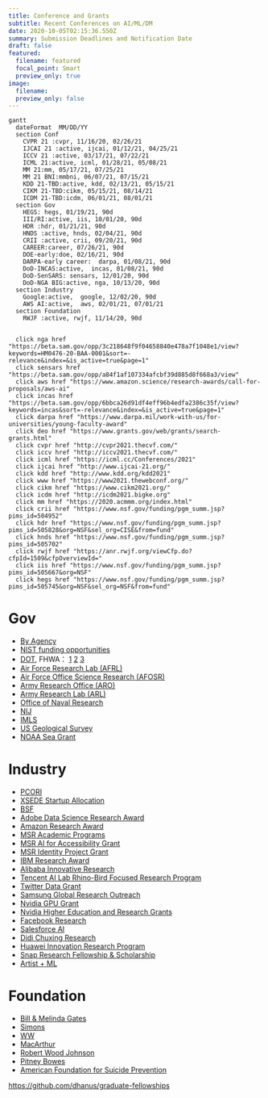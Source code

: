 ```yaml
---
title: Conference and Grants
subtitle: Recent Conferences on AI/ML/DM
date: 2020-10-05T02:15:36.550Z
summary: Submission Deadlines and Notification Date
draft: false
featured:
  filename: featured
  focal_point: Smart
  preview_only: true
image:
  filename:
  preview_only: false
---
```


```mermaid
gantt
  dateFormat  MM/DD/YY
  section Conf
    CVPR 21 :cvpr, 11/16/20, 02/26/21
    IJCAI 21 :active, ijcai, 01/12/21, 04/25/21
    ICCV 21 :active, 03/17/21, 07/22/21
    ICML 21:active, icml, 01/28/21, 05/08/21
    MM 21:mm, 05/17/21, 07/25/21
    MM 21 BNI:mmbni, 06/07/21, 07/15/21
    KDD 21-TBD:active, kdd, 02/13/21, 05/15/21
    CIKM 21-TBD:cikm, 05/15/21, 08/14/21
    ICDM 21-TBD:icdm, 06/01/21, 08/01/21
  section Gov
    HEGS: hegs, 01/19/21, 90d
    III/RI:active, iis, 10/01/20, 90d
    HDR :hdr, 01/21/21, 90d
    HNDS :active, hnds, 02/04/21, 90d
    CRII :active, crii, 09/20/21, 90d 
    CAREER:career, 07/26/21, 90d
    DOE-early:doe, 02/16/21, 90d 
    DARPA-early career:  darpa, 01/08/21, 90d
    DoD-INCAS:active,  incas, 01/08/21, 90d
    DoD-SenSARS: sensars, 12/01/20, 90d
    DoD-NGA BIG:active, nga, 10/13/20, 90d
  section Industry
    Google:active,  google, 12/02/20, 90d
    AWS AI:active,  aws, 02/01/21, 07/01/21
  section Foundation
    RWJF :active, rwjf, 11/14/20, 90d


  click nga href "https://beta.sam.gov/opp/3c218648f9f04658840e478a7f1048e1/view?keywords=HM0476-20-BAA-0001&sort=-relevance&index=&is_active=true&page=1"
  click sensars href "https://beta.sam.gov/opp/a84f1af107334afcbf39d885d8f668a3/view"
  click aws href "https://www.amazon.science/research-awards/call-for-proposals/aws-ai"
  click incas href "https://beta.sam.gov/opp/6bbca26d91df4eff96b4edfa2386c35f/view?keywords=incas&sort=-relevance&index=&is_active=true&page=1"
  click darpa href "https://www.darpa.mil/work-with-us/for-universities/young-faculty-award"
  click deo href "https://www.grants.gov/web/grants/search-grants.html"
  click cvpr href "http://cvpr2021.thecvf.com/"
  click iccv href "http://iccv2021.thecvf.com/"
  click icml href "https://icml.cc/Conferences/2021"
  click ijcai href "http://www.ijcai-21.org/"
  click kdd href "http://www.kdd.org/kdd2021"
  click www href "https://www2021.thewebconf.org/"
  click cikm href "https://www.cikm2021.org/"
  click icdm href "http://icdm2021.bigke.org"
  click mm href "https://2020.acmmm.org/index.html"
  click crii href "https://www.nsf.gov/funding/pgm_summ.jsp?pims_id=504952"
  click hdr href "https://www.nsf.gov/funding/pgm_summ.jsp?pims_id=505828&org=NSF&sel_org=CISE&from=fund"
  click hnds href "https://www.nsf.gov/funding/pgm_summ.jsp?pims_id=505702"
  click rwjf href "https://anr.rwjf.org/viewCfp.do?cfpId=1509&cfpOverviewId="
  click iis href "https://www.nsf.gov/funding/pgm_summ.jsp?pims_id=505667&org=NSF"
  click hegs href "https://www.nsf.gov/funding/pgm_summ.jsp?pims_id=505745&org=NSF&sel_org=NSF&from=fund"
```


# Gov
- [By Agency](https://www.grants.gov/web/grants/learn-grants/grant-making-agencies.html)
- [NIST funding opportunities](https://www.nist.gov/oaam/grants-management-division/nist-nofo-information?aid=11%25252525252525253Faid%25252525252525253D11%2525252525253Faid%3D11%25252525252525253Faid%25252525252525253D11)
- [DOT](https://www.transportation.gov/rural/funding-opportunities), FHWA： [1](https://www.fhwa.dot.gov/resources/topics/funding.cfm) [2](https://www.fhwa.dot.gov/fastact/funding.cfm) [3](https://highways.dot.gov/research/research-programs/exploratory-advanced-research/exploratory-advanced-research-overview)
- [Air Force Research Lab (AFRL)](https://afrl.dodlive.mil/funding/)
- [Air Force Office Science Research (AFOSR)](https://www.afrl.af.mil/About-Us/Fact-Sheets/Fact-Sheet-Display/Article/2282103/afosr-funding-opportunities/)
- [Army Research Office (ARO)](https://cdmrp.army.mil/funding/prgdefault)
- [Army Research Lab (ARL)](https://www.arl.army.mil/business/broad-agency-announcements/)
- [Office of Naval Research](https://www.onr.navy.mil/en/work-with-us/funding-opportunities)
- [NIJ](https://nij.ojp.gov/funding/forthcoming)
- [IMLS](https://www.imls.gov/grants/apply-grant/available-grants)
- [US Geological Survey](https://www.usgs.gov/about/organization/science-support/administration/office-acquisition-and-grants)
- [NOAA Sea Grant](https://seagrant.noaa.gov/News/PID/468/evl/0/TagID/590/TagName/National-Water-Center)

# Industry
- [PCORI](https://www.pcori.org/funding-opportunities)
- [XSEDE Startup Allocation](https://portal.xsede.org/allocations/startup)
- [BSF](https://www.bsf.org.il/funding-opportunities/bsf-research-grants/about/)
- [Adobe Data Science Research Award](https://www.adobe.com/careers/university/marketing-research.html)
- [Amazon Research Award](https://www.amazon.science/research-awards)
- [MSR Academic Programs](https://www.microsoft.com/en-us/research/academic-programs/faculty/?facet%5Btax%5D%5Bmsr-program-audience%5D%5B%5D=243727&facet%5Btax%5D%5Bmsr-program-type%5D%5B%5D=155533)
- [MSR AI for Accessibility Grant](https://www.microsoft.com/en-us/ai/ai-for-accessibility-grants)
- [MSR Identity Project Grant](https://www.microsoft.com/en-us/msrc/grant-microsoft-identity)
- [IBM Research Award](https://www.research.ibm.com/university/awards/faculty.html)
- [Alibaba Innovative Research](https://damo.alibaba.com/air/)
- [Tencent AI Lab Rhino-Bird Focused Research Program](https://ur.tencent.com/article/255)
- [Twitter Data Grant](https://blog.twitter.com/engineering/en_us/a/2014/introducing-twitter-data-grants.html)
- [Samsung Global Research Outreach](https://www.sait.samsung.co.kr/saithome/about/collabo_apply.do#subTitle)
- [Nvidia GPU Grant](https://developer.nvidia.com/gpu-grant-application)
- [Nvidia Higher Education and Research Grants](https://developer.nvidia.com/academic_gpu_seeding)
- [Facebook Research](https://research.fb.com/research-awards/)
- [Salesforce AI](https://einstein.ai/outreach/grants)
- [Didi Chuxing Research](https://outreach.didichuxing.com)
- [Huawei Innovation Research Program](https://innovationresearch.huawei.com/IPD/hirp/portal/index.html)
- [Snap Research Fellowship & Scholarship](https://snapresearchfs.splashthat.com)
- [Artist + ML](https://medium.com/artists-and-machine-intelligence)

# Foundation
- [Bill & Melinda Gates](https://submit.gatesfoundation.org)
- [Simons](https://www.simonsfoundation.org/funding-opportunities/)
- [WW](https://woodrow.org)
- [MacArthur](https://www.macfound.org/grants/)
- [Robert Wood Johnson](https://www.rwjf.org)
- [Pitney Bowes](https://www.pitneybowes.com/content/dam/pitneybowes/us/en/our-company/corporate-responsibility/pitney-bowes-foundation-grant-guidelines-and-application.pdf)
- [American Foundation for Suicide Prevention](https://afsp.org/research-grant-information)

https://github.com/dhanus/graduate-fellowships

